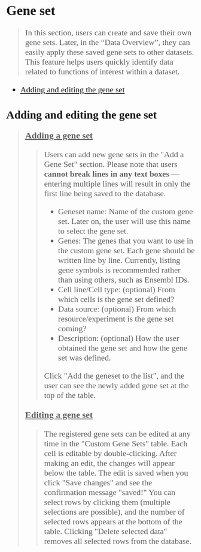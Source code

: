 <span style="font-family: 'Times', serif">
<font size="4">

# <span style="font-family: 'Times', serif; font-size: 36px;"> Gene set </span>

>
> <span style="font-size: 22px;"> In this section, users can create and save their own gene sets. Later, in the “Data Overview”, they can easily apply these saved gene sets to other datasets. This feature helps users quickly identify data related to functions of interest within a dataset. </span>

<span style="font-size: 22px;">

- [Adding and editing the gene set](#adding-and-editing-the-gene-set)

</span>

## <span style="font-family: 'Times', serif; font-size: 30px;"> Adding and editing the gene set </span>

> #### <span style="font-family: 'Times', serif; font-size: 24px;"><u> **Adding a gene set** </u></span>
>> <span style="font-size: 22px;">
>> 
>> Users can add new gene sets in the "Add a Gene Set" section. Please note that users **cannot break lines in any text boxes** — entering multiple lines will result in only the first line being saved to the database.
>> - Geneset name: Name of the custom gene set. Later on, the user will use this name to select the gene set.
>> - Genes: The genes that you want to use in the custom gene set. Each gene should be written line by line. Currently, listing gene symbols is recommended rather than using others, such as Ensembl IDs.
>> - Cell line/Cell type: (optional) From which cells is the gene set defined?
>> - Data source: (optional) From which resource/experiment is the gene set coming?
>> - Description: (optional) How the user obtained the gene set and how the gene set was defined.
>>
>> Click "Add the geneset to the list", and the user can see the newly added gene set at the top of the table. 
>
> #### <span style="font-family: 'Times', serif; font-size: 24px;"><u> **Editing a gene set** </u></span>
>> <span style="font-size: 22px;">
>>
>> The registered gene sets can be edited at any time in the "Custom Gene Sets" table. Each cell is editable by double-clicking. After making an edit, the changes will appear below the table. The edit is saved when you click "Save changes" and see the confirmation message "saved!" You can select rows by clicking them (multiple selections are possible), and the number of selected rows appears at the bottom of the table. Clicking "Delete selected data" removes all selected rows from the database.

</font></span>